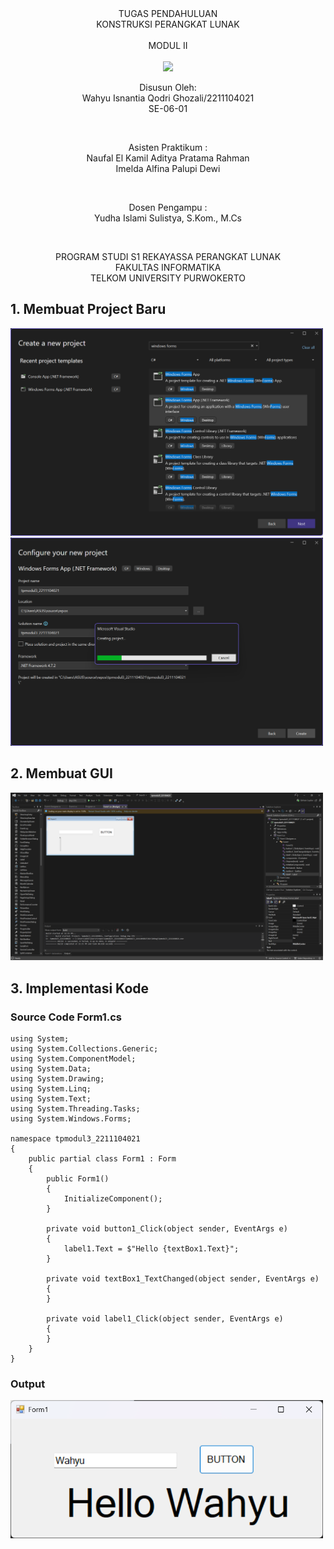 
<div align="center">
TUGAS PENDAHULUAN <br>
KONSTRUKSI PERANGKAT LUNAK <br>
<br>
MODUL II <br>
<!-- JUDUL -->
 <br>

<img src="https://lac.telkomuniversity.ac.id/wp-content/uploads/2021/01/cropped-1200px-Telkom_University_Logo.svg-270x270.png" width="250px">

<br>

Disusun Oleh: <br>
Wahyu Isnantia Qodri Ghozali/2211104021 <br>
SE-06-01 <br>

<br>

Asisten Praktikum : <br>
Naufal El Kamil Aditya Pratama Rahman <br>
Imelda Alfina Palupi Dewi <br>

<br>

Dosen Pengampu : <br>
Yudha Islami Sulistya, S.Kom., M.Cs <br>

<br>

PROGRAM STUDI S1 REKAYASSA PERANGKAT LUNAK <br>
FAKULTAS INFORMATIKA <br> 
TELKOM UNIVERSITY PURWOKERTO <br>

</div>

## 1. Membuat Project Baru
<img src="img/TP/TP1.png" width="500px">
<img src="img/TP/TP2.png" width="500px">

## 2. Membuat GUI
<img src="img/TP/TP3.png" width="500px">

## 3. Implementasi Kode
### Source Code Form1.cs
```
using System;
using System.Collections.Generic;
using System.ComponentModel;
using System.Data;
using System.Drawing;
using System.Linq;
using System.Text;
using System.Threading.Tasks;
using System.Windows.Forms;

namespace tpmodul3_2211104021
{
    public partial class Form1 : Form
    {
        public Form1()
        {
            InitializeComponent();
        }

        private void button1_Click(object sender, EventArgs e)
        {
            label1.Text = $"Hello {textBox1.Text}";
        }

        private void textBox1_TextChanged(object sender, EventArgs e)
        {
        }

        private void label1_Click(object sender, EventArgs e)
        {
        }
    }
}
```

### Output 
<img src="img/TP/TP4.png" width="500px">
